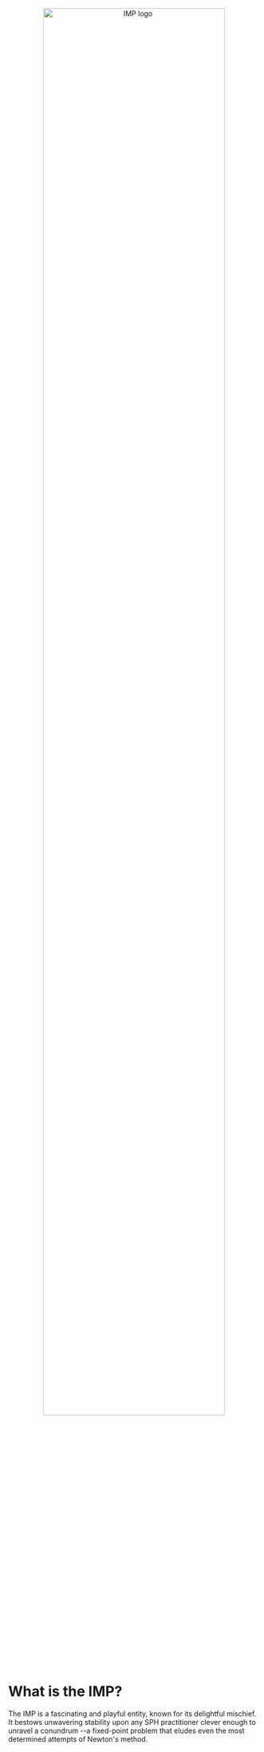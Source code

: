 <div align="center">
    <img src="https://github.com/sanguinariojoe/imp_logo/blob/main/imp_logo_text.svg?raw=true" width="85%" alt="IMP logo">
</div>

# What is the IMP?

The IMP is a fascinating and playful entity, known for its delightful mischief.
It bestows unwavering stability upon any SPH practitioner clever enough to
unravel a conundrum --a fixed-point problem that eludes even the most
determined attempts of Newton's method.
